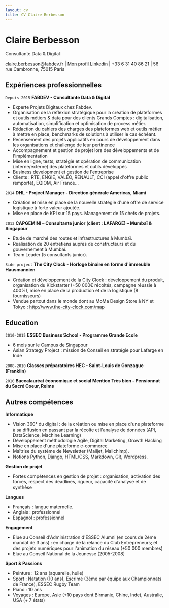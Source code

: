 ```yaml
---
layout: cv
title: CV Claire Berbesson
---
```

# Claire Berbesson

Consultante Data & Digital

<div id="webaddress">
<a href="claire.berbesson@fabdev.fr">claire.berbesson@fabdev.fr</a>
| <a href="https://www.linkedin.com/in/claire-berbesson-86ba1339/">Mon profil Linkedin</a> | +33 6 31 40 86 21 | 56 rue Cambronne, 75015 Paris
</div>

## Expériences professionnelles

`Depuis 2015`
__FABDEV - Consultante Data & Digital__
- Experte Projets Digitaux chez Fabdev.
- Organisation de la réflexion stratégique pour la création de plateformes et outils métiers & data pour des clients Grands Comptes : digitalisation, automatisation, simplification et optimisation de process métier.
- Rédaction du cahiers des charges des plateformes web et outils métier à mettre en place, benchmarks de solutions à utiliser   le cas échéant.
- Recensement des projets applicatifs en cours de développement dans les organisations et challenge de leur pertinence
- Accompagnement et gestion de projet lors des développements et de l'implémentation
- Mise en ligne, tests, stratégie et opération de communication (interne/externe) des plateformes et outils développés
- Business development et gestion de l'entreprise
- Clients : RTE, ENGIE, VALEO, RENAULT, CCI (appel d'offre public remporté), EQIOM, Air France...

`2014`
__DHL - Project Manager - Direction générale Americas, Miami__
- Création et mise en place de la nouvelle stratégie d'une offre de service logistique à forte valeur ajoutée.
- Mise en place de KPI sur 15 pays. Management de 15 chefs de projets.

`2013`
__CAPGEMINI – Consultante junior (client : LAFARGE) – Mumbaï & Singapour__
- Etude de marché des routes et infrastructures à Mumbaï.
- Réalisation de 20 entretiens auprès de constructeurs et du gouvernement à Mumbaï.
- Team Leader (5 consultants junior).

`Side project`
__The City Clock - Horloge binaire en forme d'immeuble Hausmannien__
- Création et développement de la City Clock : développement du produit, organisation du Kickstarter (+50 000€ récoltés,         campagne réussie à 400%), mise en place de la production et de la logistique (8 fournisseurs)
- Vendue partout dans le monde dont au MoMa Design Store à NY et Tokyo : http://www.the-city-clock.com/map

## Education

`2010-2015`
__ESSEC Business School - Programme Grande Ecole__
- 6 mois sur le Campus de Singapour
- Asian Strategy Project : mission de Conseil en stratégie pour Lafarge en Inde

`2008-2010`
__Classes préparatoires HEC - Saint-Louis de Gonzague (Franklin)__

`2010`
__Baccalauréat économique et social Mention Très bien - Pensionnat du Sacré Coeur, Reims__

## Autres compétences

__Informatique__
- Vision 360° du digital : de la création ou mise en place d'une plateforme à sa diffusion en passant par la récolte et         l'analyse de données (API, DataScience, Machine Learning)
- Développement méthodologie Agile, Digital Marketing, Growth Hacking
- Mise en place d'une plateforme e-commerce.
- Maîtrise du système de Newsletter (Mailjet, Mailchimp).
- Notions Python, Django, HTML/CSS, Markdown, Git, Wordpress.

__Gestion de projet__
- Fortes compétences en gestion de projet : organisation, activation des forces, respect des deadlines, rigueur, capacité       d'analyse et de synthèse

__Langues__
- Français : langue maternelle.
- Anglais : professionnel
- Espagnol : professionnel

__Engagement__
- Elue au Conseil d'Administration d'ESSEC Alumni (en cours de 2ème mandat de 3 ans) : en charge de
la relance du Club Entrepreneurs; et des projets numériques pour l'animation du réseau (+50
000 membres)
- Elue au Conseil National de la Jeunesse (2005-2008)

__Sport & Passions__
- Peinture : 12 ans (aquarelle, huile)
- Sport : Natation (10 ans), Escrime (3ème par équipe aux Championnats de France), ESSEC Rugby Team
- Piano : 10 ans
- Voyages : Europe, Asie (+10 pays dont Birmanie, Chine, Inde), Australie, USA (+ 7 états)

<!-- ### Footer

Last updated: July 2019 -->


